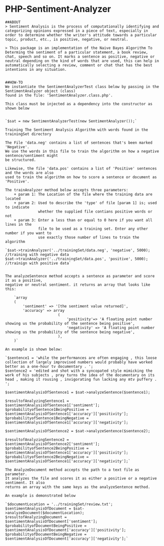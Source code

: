 # PHP-Sentiment-Analyzer

	##ABOUT
	> Sentiment Analysis is the process of computationally identifying and categorizing opinions expressed in a piece of text, especially in order to determine whether the writer's attitude towards a particular topic, product, etc., is positive, negative, or neutral.

	> This package is an implementation of the Naive Bayes Algorithm To Determing the sentiment of a particular statement, a book review, chat, speech and so on. It marks a sentence as positive, negative or neutral depending on the kind of words that are used, this can help in automatically selecting a review, comment or chat that has the best intentions in any situation.


	##HOW-TO
	We instantiate the SentimentAnalyzerTest class below by passing in the SentimentAnalyzer object (class)
	found in the file: 'SentimentAnalyzer.class.php'.

	This class must be injected as a dependency into the constructor as shown below
		

	`$sat = new SentimentAnalyzerTest(new SentimentAnalyzer());`

	Training The Sentiment Analysis Algorithm with words found in the trainingSet directory

	The File 'data.neg' contains a list of sentences that's been marked 'Negative'.
	We use the words in this file to train the algorithm on how a negative sentence/sentiment might
	be structured.

	Likewise, the file 'data.pos' contains a list of 'Positive' sentences and the words are also
	used to train the algorithm on how to score a sentence or document as 'Positive'.

	The trainAnalyzer method below accepts three parameters:
		+ param 1: The Location of the file where the training data are located
		+ param 2: Used to describe the 'type' of file [param 1] is; used to indicate
				   whether the supplied file contians positive words or not
		+ param 3: Enter a less than or equal to 0 here if you want all lines in the
				   file to be used as a training set. Enter any other number if you want to
				   use exactly those number of lines to train the algorithm

	`$sat->trainAnalyzer('../trainingSet/data.neg', 'negative', 5000); //training with negative data
	$sat->trainAnalyzer('../trainingSet/data.pos', 'positive', 5000); //trainign with positive data`

	
	The analyzeSentence method accepts a sentence as parameter and score it as a positive, 
	negative or neutral sentiment. it returns an array that looks like this:

		`array
		(
			'sentiment' => '[the sentiment value returned]',
			'accuracy' => array
							(
								'positivity'=> 'A floating point number showing us the probability of the sentence being positive',
								'negativity' => 'A floating point number showing us the probability of the sentence being negative',
							),
		)`

	An example is shown below:

	`$sentence1 = 'while the performances are often engaging , this loose collection of largely improvised numbers would probably have worked better as a one-hour tv documentary . ';
	$sentence2 = 'edited and shot with a syncopated style mimicking the work of his subjects , pray turns the idea of the documentary on its head , making it rousing , invigorating fun lacking any mtv puffery . ';

	$sentimentAnalysisOfSentence1 = $sat->analyzeSentence($sentence1);

	$resultofAnalyzingSentence1 = $sentimentAnalysisOfSentence1['sentiment'];
	$probabilityofSentence1BeingPositive = $sentimentAnalysisOfSentence1['accuracy']['positivity'];
	$probabilityofSentence1BeingNegative = $sentimentAnalysisOfSentence1['accuracy']['negativity'];

	$sentimentAnalysisOfSentence2 = $sat->analyzeSentence($sentence2);

	$resultofAnalyzingSentence2 = $sentimentAnalysisOfSentence2['sentiment'];
	$probabilityofSentence2BeingPositive = $sentimentAnalysisOfSentence1['accuracy']['positivity'];
	$probabilityofSentence2BeingNegative = $sentimentAnalysisOfSentence1['accuracy']['negativity'];`

	The AnalyzeDocument method accepts the path to a text file as parameter.
	It analyzes the file and scores it as either a positive or a negative sentiment. It also
	returns an array with the same keys as the analyzeSentence method.

	An example is demonstrated below

	`$documentLocation = '../trainingSet/review.txt';
	$sentimentAnalysisOfDocument = $sat->analyzeDocument($documentLocation);
	$resultofAnalyzingDocument = $sentimentAnalysisOfDocument['sentiment'];
	$probabilityofDocumentBeingPositive = $sentimentAnalysisOfDocument['accuracy']['positivity'];
	$probabilityofDocumentBeingNegative = $sentimentAnalysisOfDocument['accuracy']['negativity'];`